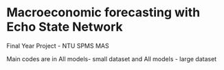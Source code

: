 # Macroeconomic forecasting with Echo State Network
Final Year Project - NTU SPMS MAS 

Main codes are in All models- small dataset and All models - large dataset
